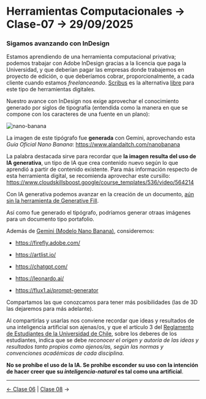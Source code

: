 # Herramientas Computacionales → Clase-07 → 29/09/2025

### Sigamos avanzando con InDesign

Estamos aprendiendo de una herramienta computacional privativa; podemos trabajar con Adobe InDesign gracias a la licencia que paga la Universidad, y que deberían pagar las empresas donde trabajemos en proyecto de edición, o que deberíamos cobrar, proporcionalmente, a cada cliente cuando estamos *freelanceando*. [Scribus](https://es.wikipedia.org/wiki/Scribus) es la alternativa [libre](https://www.gnu.org/philosophy/free-sw.es.html) para este tipo de herramientas digitales.

Nuestro avance con InDesign nos exige aprovechar el conocimiento generado por siglos de tipografía (entendida como la manera en que se compone con los caracteres de una fuente en un plano):

![nano-banana](https://github.com/user-attachments/assets/54ea0fa2-de0c-41af-aeba-d726900e0f06)

La imagen de este tipógrafo fue **generada** con Gemini, aprovechando esta *Guía Oficial Nano Banana*: https://www.alandaitch.com/nanobanana

La palabra destacada sirve para recordar que **la imagen resulta del uso de IA generativa**, un tipo de IA que crea contenido nuevo según lo que aprendió a partir de contenido existente. Para más información respecto de esta herramienta digital, se recomienda aprovechar este cursillo: https://www.cloudskillsboost.google/course_templates/536/video/564214

Con IA generativa podemos avanzar en la creación de un documento, [aún sin la herramienta de Generative Fill](https://www.adobe.com/creativecloud/media_1936ace8e85f016aa5998d911bf77557e49ec2f42.mp4). 

Así como fue generado el tipógrafo, podríamos generar otraas imágenes para un documento tipo portafolio. 

Además de [Gemini (Modelo Nano Banana)](https://aistudio.google.com/models/gemini-2-5-flash-image), consideremos: 

- https://firefly.adobe.com/

- https://artlist.io/

- https://chatgpt.com/

- https://leonardo.ai/

- https://flux1.ai/prompt-generator

Compartamos las que conozcamos para tener más posibilidades (las de 3D las dejaremos para más adelante). 

Al compartirlas y usarlas nos conviene recordar que ideas y resultados de una inteligencia artificial son ajenas/os, y que el artículo 3 del [Reglamento de Estudiantes de la Universidad de Chile](https://uchile.cl/presentacion/senado-universitario/reglamentos/reglamentos-aprobados-o-modificados-por-el-senado-universitario/reglamento-de-estudiantes-de-la-universidad-de-chile), sobre los deberes de los estudiantes, indica que se debe *reconocer el origen y autoría de las ideas y resultados tanto propios como ajenos/as, según las normas y convenciones académicas de cada disciplina*.

**No se prohíbe el uso de la IA. Se prohíbe esconder su uso con la intención de hacer creer que su *inteligencia-natural* es tal como una artificial**.

- - - - - 

[← Clase 06](https://github.com/profesorfaco/herramientas/tree/main/clase-06) | [Clase 08](https://github.com/profesorfaco/herramientas/tree/main/clase-08) →

